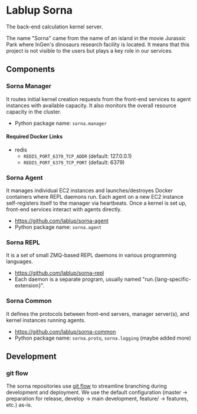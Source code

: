 Lablup Sorna
============

The back-end calculation kernel server.

The name "Sorna" came from the name of an island in the movie Jurassic Park where InGen's dinosaurs research facility is located.
It means that this project is not visible to the users but plays a key role in our services.

Components
----------

### Sorna Manager

It routes initial kernel creation requests from the front-end services to agent instances with available capacity.
It also monitors the overall resource capacity in the cluster.

 * Python package name: `sorna.manager`

#### Required Docker Links

 * redis
   - `REDIS_PORT_6379_TCP_ADDR` (default: 127.0.0.1)
   - `REDIS_PORT_6379_TCP_PORT` (default: 6379)

### Sorna Agent

It manages individual EC2 instances and launches/destroyes Docker containers where REPL daemons run.
Each agent on a new EC2 instance self-registers itself to the manager via heartbeats.
Once a kernel is set up, front-end services interact with agents directly.

 * https://github.com/lablup/sorna-agent
 * Python package name: `sorna.agent`

### Sorna REPL

It is a set of small ZMQ-based REPL daemons in various programming languages.

 * https://github.com/lablup/sorna-repl
 * Each daemon is a separate program, usually named "run.{lang-specific-extension}".

### Sorna Common

It defines the protocols between front-end servers, manager server(s), and kernel instances running agents.

 * https://github.com/lablup/sorna-common
 * Python package name: `sorna.proto`, `sorna.logging` (maybe added more)

Development
-----------

### git flow

The sorna repositories use [git flow](http://danielkummer.github.io/git-flow-cheatsheet/index.html) to streamline branching during development and deployment.
We use the default configuration (master -> preparation for release, develop -> main development, feature/ -> features, etc.) as-is.
